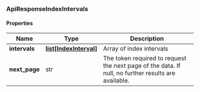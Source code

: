 

[//]: # (CLASS:ApiResponseIndexIntervals)

[//]: # (KIND:object)

### ApiResponseIndexIntervals

#### Properties

[//]: # (START_DEFINITION)

Name | Type | Description
------------ | ------------- | -------------
**intervals** | [**list[IndexInterval]**](IndexInterval.md) | Array of index intervals &nbsp;
**next_page** | str | The token required to request the next page of the data. If null, no further results are available. &nbsp;

[//]: # (END_DEFINITION)


[//]: # (CONTAINED_CLASS:IndexInterval)



